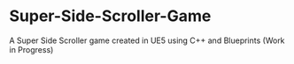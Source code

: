 # Super-Side-Scroller-Game
A Super Side Scroller game created in UE5 using C++ and Blueprints (Work in Progress)
